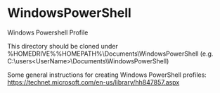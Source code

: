 # WindowsPowerShell
Windows Powershell Profile

This directory should be cloned under %HOMEDRIVE%%HOMEPATH%\Documents\WindowsPowerShell
(e.g. C:\users\<UserName>\Documents\WindowsPowerShell)

Some general instructions for creating Windows PowerShell profiles:
https://technet.microsoft.com/en-us/library/hh847857.aspx

